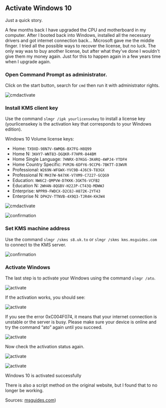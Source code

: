## Activate Windows 10

Just a quick story. 

A few months back I have upgraded the CPU and motherboard in my computer. After I booted back into Windows, installed all the necessary drivers and got internet connection back... Microsoft gave me the middle finger. I tried all the possible ways to recover the license, but no luck. The only way was to buy another license, but after what they've done I wouldn't give them my money again. Just for this to happen again in a few years time when I upgrade again.

### Open Command Prompt as administrator.

Click on the start button, search for `cmd` then run it with administrator rights.

![cmdactivate](./assets/activateWindows/cmd.jpg)

### Install KMS client key

Use the command `slmgr /ipk yourlicensekey` to install a license key (yourlicensekey is the activation key that corresponds to your Windows edition). 

Windows 10 Volume license keys:

* Home: `TX9XD-98N7V-6WMQ6-BX7FG-H8Q99`
* Home N: `3KHY7-WNT83-DGQKR-F7HPR-844BM`
* Home Single Language: `7HNRX-D7KGG-3K4RQ-4WPJ4-YTDFH`
* Home Country Specific: `PVMJN-6DFY6-9CCP6-7BKTT-D3WVR`
* Professional: `W269N-WFGWX-YVC9B-4J6C9-T83GX`
* Professional N: `MH37W-N47XK-V7XM9-C7227-GCQG9`
* Education: `NW6C2-QMPVW-D7KKK-3GKT6-VCFB2`
* Education N: `2WH4N-8QGBV-H22JP-CT43Q-MDWWJ`
* Enterprise: `NPPR9-FWDCX-D2C8J-H872K-2YT43`
* Enterprise N: `DPH2V-TTNVB-4X9Q3-TJR4H-KHJW4`

![cmdactivate](./assets/activateWindows/cmdactivate.jpg)

![confirmation](./assets/activateWindows/confirmation.jpg)

### Set KMS machine address

Use the command `slmgr /skms s8.uk.to` or `slmgr /skms kms.msguides.com` to connect to the KMS server.

![confirmation](./assets/activateWindows/kms.jpg)

### Activate Windows

The last step is to activate your Windows using the command `slmgr /ato`.

![activate](./assets/activateWindows/activate.jpg)

If the activation works, you should see:

![activate](./assets/activateWindows/sucess.jpg)

If you see the error 0xC004F074, it means that your internet connection is unstable or the server is busy. Please make sure your device is online and try the command “ato” again until you succeed.

![activate](./assets/activateWindows/error.jpg)

Now check the activation status again.

![activate](./assets/activateWindows/info.jpg)

![activate](./assets/activateWindows/info2.jpg)

Windows 10 is activated successfully

There is also a script method on the original website, but I found that to no longer be working.

Sources: [msguides.com](https://msguides.com/windows-10))